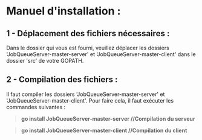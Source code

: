 # Manuel d'installation :

## 1 - Déplacement des fichiers nécessaires :
Dans le dossier qui vous est fourni, veuillez déplacer les dossiers 'JobQueueServer-master-server'
et 'JobQueueServer-master-client' dans le dossier 'src' de votre GOPATH.

## 2 - Compilation des fichiers :
Il faut compiler les dossiers 'JobQueueServer-master-server' et 'JobQueueServer-master-client'.
Pour faire cela, il faut exécuter les commandes suivantes :

  >__go install JobQueueServer-master-server //Compilation du serveur__

  >__go install JobQueueServer-master-client //Compilation du client__
